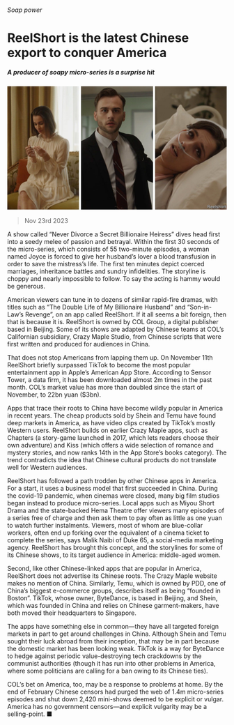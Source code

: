 ###### Soap power

# ReelShort is the latest Chinese export to conquer America 

##### A producer of soapy micro-series is a surprise hit 

![image](images/20231125_WBP504.jpg) 

> Nov 23rd 2023 

A show called “Never Divorce a Secret Billionaire Heiress” dives head first into a seedy melee of passion and betrayal. Within the first 30 seconds of the micro-series, which consists of 55 two-minute episodes, a woman named Joyce is forced to give her husband’s lover a blood transfusion in order to save the mistress’s life. The first ten minutes depict coerced marriages, inheritance battles and sundry infidelities. The storyline is choppy and nearly impossible to follow. To say the acting is hammy would be generous. 

American viewers can tune in to dozens of similar rapid-fire dramas, with titles such as “The Double Life of My Billionaire Husband” and “Son-in-Law’s Revenge”, on an app called ReelShort. If it all seems a bit foreign, then that is because it is. ReelShort is owned by COL Group, a digital publisher based in Beijing. Some of its shows are adapted by Chinese teams at COL’s Californian subsidiary, Crazy Maple Studio, from Chinese scripts that were first written and produced for audiences in China.

That does not stop Americans from lapping them up. On November 11th ReelShort briefly surpassed TikTok to become the most popular entertainment app in Apple’s American App Store. According to Sensor Tower, a data firm, it has been downloaded almost 2m times in the past month. COL’s market value has more than doubled since the start of November, to 22bn yuan ($3bn).

Apps that trace their roots to China have become wildly popular in America in recent years. The cheap products sold by Shein and Temu have found deep markets in America, as have video clips created by TikTok’s mostly Western users. ReelShort builds on earlier Crazy Maple apps, such as Chapters (a story-game launched in 2017, which lets readers choose their own adventure) and Kiss (which offers a wide selection of romance and mystery stories, and now ranks 14th in the App Store’s books category). The trend contradicts the idea that Chinese cultural products do not translate well for Western audiences. 

ReelShort has followed a path trodden by other Chinese apps in America. For a start, it uses a business model that first succeeded in China. During the covid-19 pandemic, when cinemas were closed, many big film studios began instead to produce micro-series. Local apps such as Miyou Short Drama and the state-backed Hema Theatre offer viewers many episodes of a series free of charge and then ask them to pay often as little as one yuan to watch further instalments. Viewers, most of whom are blue-collar workers, often end up forking over the equivalent of a cinema ticket to complete the series, says Malik Naibi of Duke 65, a social-media marketing agency. ReelShort has brought this concept, and the storylines for some of its Chinese shows, to its target audience in America: middle-aged women. 

Second, like other Chinese-linked apps that are popular in America, ReelShort does not advertise its Chinese roots. The Crazy Maple website makes no mention of China. Similarly, Temu, which is owned by PDD, one of China’s biggest e-commerce groups, describes itself as being “founded in Boston”. TikTok, whose owner, ByteDance, is based in Beijing, and Shein, which was founded in China and relies on Chinese garment-makers, have both moved their headquarters to Singapore.

The apps have something else in common—they have all targeted foreign markets in part to get around challenges in China. Although Shein and Temu sought their luck abroad from their inception, that may be in part because the domestic market has been looking weak. TikTok is a way for ByteDance to hedge against periodic value-destroying tech crackdowns by the communist authorities (though it has run into other problems in America, where some politicians are calling for a ban owing to its Chinese ties). 

COL’s bet on America, too, may be a response to problems at home. By the end of February Chinese censors had purged the web of 1.4m micro-series episodes and shut down 2,420 mini-shows deemed to be explicit or vulgar. America has no government censors—and explicit vulgarity may be a selling-point. ■


